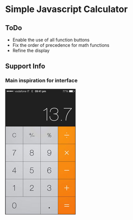 # Simple Javascript Calculator

## ToDo
- Enable the use of all function buttons
- Fix the order of precedence for math functions
- Refine the display

## Support Info

### Main inspiration for interface

<img src="https://github.com/donovanm21/custom_calculator/blob/main/apple.jpg">